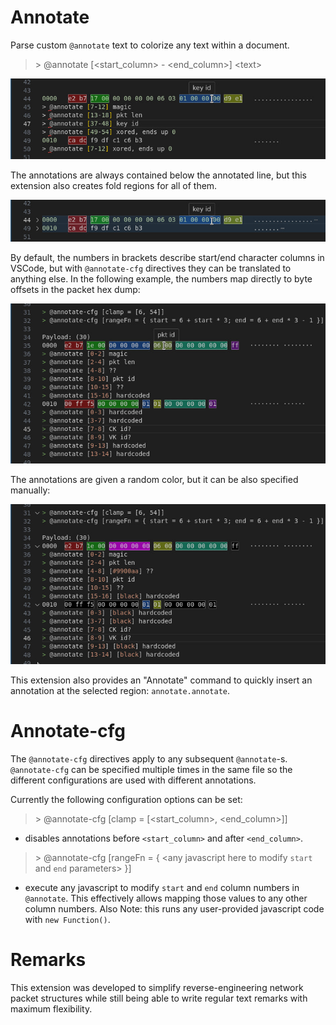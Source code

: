 # Annotate

Parse custom `@annotate` text to colorize any text within a document.

> \> @annotate [\<start_column\> - \<end_column\>] \<text\>

<img src="./images/annotate1.jpg">

The annotations are always contained below the annotated line, but this extension also creates fold regions for all of them.

<img src="./images/annotate2.jpg">

By default, the numbers in brackets describe start/end character columns in VSCode, but with
`@annotate-cfg` directives they can be translated to anything else. In the following example, the numbers map directly to byte offsets in the packet hex dump:

<img src="./images/annotate_cfg1.jpg">

The annotations are given a random color, but it can be also specified manually:

<img src="./images/annotate_cfg2.jpg">

This extension also provides an "Annotate" command to quickly insert an annotation at the selected region: `annotate.annotate`.

# Annotate-cfg

The `@annotate-cfg` directives apply to any subsequent `@annotate`-s. `@annotate-cfg` can be specified multiple times in the same file so the different configurations are used with different annotations.

Currently the following configuration options can be set:

> \> @annotate-cfg [clamp = [\<start_column\>, \<end_column\>]]

- disables annotations before `<start_column>` and after `<end_column>`.

> \> @annotate-cfg [rangeFn = { \<any javascript here to modify `start` and `end` parameters\> }]

- execute any javascript to modify `start` and `end` column numbers in `@annotate`. This effectively allows mapping those values to any other column numbers. Also Note: this runs any user-provided javascript code with `new Function()`.

# Remarks

This extension was developed to simplify reverse-engineering network packet structures while still being able to write regular text remarks with maximum flexibility.